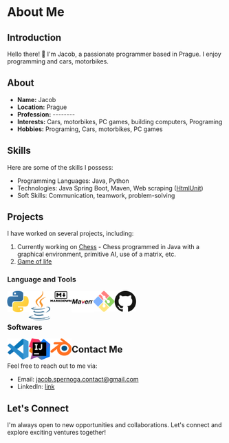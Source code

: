 # About Me

## Introduction

Hello there! 👋 I'm Jacob, a passionate programmer based in Prague. I enjoy programming and cars, motorbikes.

## About

- **Name:** Jacob
- **Location:** Prague
- **Profession:** --------
- **Interests:** Cars, motorbikes, PC games, building computers, Programing 
- **Hobbies:** Programing,  Cars, motorbikes, PC games

## Skills

Here are some of the skills I possess:

- Programming Languages: Java, Python
- Technologies: Java Spring Boot, Maven, Web scraping ([HtmlUnit](https://github.com/HtmlUnit/htmlunit))
- Soft Skills: Communication, teamwork, problem-solving

## Projects

I have worked on several projects, including:

1. Currently working on [Chess](https://github.com/Its1akub/Chess) - Chess programmed in Java with a graphical environment, primitive AI, use of a matrix, etc. 
2. [Game of life](https://github.com/Its1akub/VanocniProjekt)

### Language and Tools
<a href="https://www.python.org" target="_blank"> <img align="left" alt="Python" width="50px" src="https://github.com/Its1akub/Its1akub/blob/main/python-5.svg?raw=true"/> </a>
<a href="https://www.java.com/en/" target="_blank"> <img align="left" alt="Java" width="50px" src="https://github.com/Its1akub/Its1akub/blob/main/jee-3.svg?raw=true"/> </a>
<a href="https://www.markdownguide.org/" target="_blank"> <img align="left" alt="Markdown" width="50px" src="https://github.com/Its1akub/Its1akub/blob/main/markdown-logo.jpeg?raw=true"/> </a>
<a href="https://maven.apache.org/" target="_blank"> <img align="left" alt="Maven" width="50px" src="https://github.com/Its1akub/Its1akub/blob/main/maven.png?raw=true"/> </a>
<a href="https://git-scm.com/" target="_blank"> <img align="left" alt="Git" width="50px" src="https://github.com/Its1akub/Its1akub/blob/main/git-bash.svg?raw=true"/> </a>
<a href="https://github.com/" target="_blank"> <img align="left" alt="Github" width="50px" src="https://github.com/Its1akub/Its1akub/blob/main/github-icon-1.svg?raw=true"/> </a>

<br />
<br />
<br />

### Softwares
<a href="https://code.visualstudio.com/" target="_blank"> <img align="left" alt="VS Code" width="50px" src="https://github.com/Its1akub/Its1akub/blob/main/visual-studio-code-1.svg?raw=true"/> </a>
<a href="https://www.jetbrains.com/idea/" target="_blank"> <img align="left" alt="IntelliJ Idea" width="50px" src="https://github.com/Its1akub/Its1akub/blob/main/intellij-idea-1.svg?raw=true"/> </a>
<a href="https://www.blender.org/" target="_blank"> <img align="left" alt="Blender" width="50px" src="https://github.com/Its1akub/Its1akub/blob/main/blender-2.svg?raw=true"/> </a>

## Contact Me

Feel free to reach out to me via:

- Email: jacob.spernoga.contact@gmail.com
- LinkedIn: [link](https://www.linkedin.com/in/jakub-spernoga)

## Let's Connect

I'm always open to new opportunities and collaborations. Let's connect and explore exciting ventures together!


